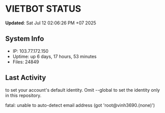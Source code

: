 # VIETBOT STATUS
**Updated**: Sat Jul 12 02:06:26 PM +07 2025

## System Info
- IP: 103.77.172.150
- Uptime: up 6 days, 17 hours, 53 minutes
- Files: 24849

## Last Activity

to set your account's default identity.
Omit --global to set the identity only in this repository.

fatal: unable to auto-detect email address (got 'root@vinh3690.(none)')
